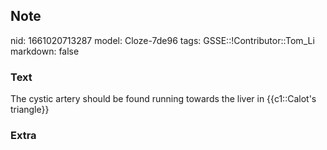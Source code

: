 ## Note
nid: 1661020713287
model: Cloze-7de96
tags: GSSE::!Contributor::Tom_Li
markdown: false

### Text
The cystic artery should be found running towards the liver in {{c1::Calot's triangle}}

### Extra

